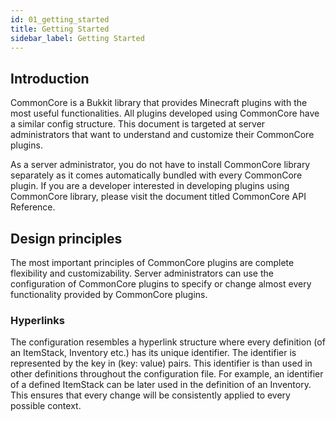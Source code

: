 ```yaml
---
id: 01_getting_started
title: Getting Started
sidebar_label: Getting Started
---
```


## Introduction

CommonCore is a Bukkit library that provides Minecraft plugins with the most useful functionalities. All plugins developed using CommonCore have a similar config structure. This document is targeted at server administrators that want to understand and customize their CommonCore plugins.

As a server administrator, you do not have to install CommonCore library separately as it comes automatically bundled with every CommonCore plugin.
If you are a developer interested in developing plugins using CommonCore library, please visit the document titled CommonCore API Reference.

## Design principles
The most important principles of CommonCore plugins are complete flexibility and customizability. Server administrators can use the configuration of CommonCore plugins to specify or change almost every functionality provided by CommonCore plugins.

### Hyperlinks
The configuration resembles a hyperlink structure where every definition (of an ItemStack, Inventory etc.) has its unique identifier. The identifier is represented by the key in (key: value) pairs. This identifier is than used in other definitions throughout the configuration file. For example, an identifier of a defined ItemStack can be later used in the definition of an Inventory. This ensures that every change will be consistently applied to every possible context.
